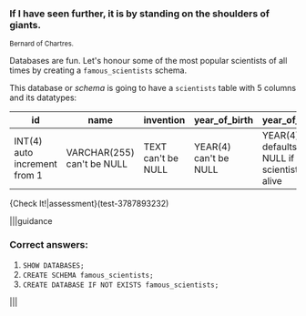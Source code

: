 ### If I have seen further, it is by standing on the shoulders of giants.
<small>Bernard of Chartres.</small>

Databases are fun. Let's honour some of the most popular scientists of all times by creating a `famous_scientists` schema.

This database or _schema_ is going to have a `scientists` table with 5 columns and its datatypes:

|id|name|invention|year_of_birth|year_of_death|
|----|-----|-----|-----|-----|
|INT(4) auto increment from 1|VARCHAR(255) can't be NULL|TEXT can't be NULL|YEAR(4) can't be NULL|YEAR(4) defaults to NULL if the scientist is still alive|

{Check It!|assessment}(test-3787893232)

|||guidance
### Correct answers:

1. `SHOW DATABASES;`
2. `CREATE SCHEMA famous_scientists;`
3. `CREATE DATABASE IF NOT EXISTS famous_scientists;`

|||